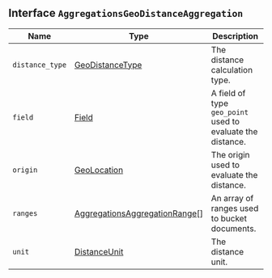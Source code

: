 ## Interface `AggregationsGeoDistanceAggregation`

| Name | Type | Description |
| - | - | - |
| `distance_type` | [GeoDistanceType](./GeoDistanceType.md) | The distance calculation type. |
| `field` | [Field](./Field.md) | A field of type `geo_point` used to evaluate the distance. |
| `origin` | [GeoLocation](./GeoLocation.md) | The origin used to evaluate the distance. |
| `ranges` | [AggregationsAggregationRange](./AggregationsAggregationRange.md)[] | An array of ranges used to bucket documents. |
| `unit` | [DistanceUnit](./DistanceUnit.md) | The distance unit. |
